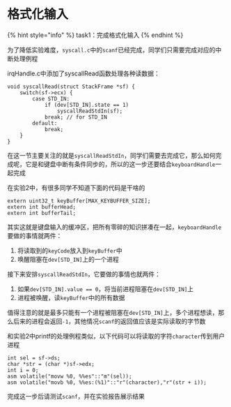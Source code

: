 # 格式化输入

{% hint style="info" %}
task1：完成格式化输入
{% endhint %}

为了降低实验难度，`syscall.c`中的`scanf`已经完成，同学们只需要完成对应的中断处理例程

irqHandle.c中添加了syscallRead函数处理各种读数据：

```
void syscallRead(struct StackFrame *sf) {
	switch(sf->ecx) {
		case STD_IN:
			if (dev[STD_IN].state == 1)
				syscallReadStdIn(sf);
			break; // for STD_IN
		default:
			break;
	}
}
```

在这一节主要关注的就是`syscallReadStdIn`，同学们需要去完成它，那么如何完成呢，它是和键盘中断有条件同步的，所以的这一步还要结合`keyboardHandle`一起完成

在实验2中，有很多同学不知道下面的代码是干啥的

```
extern uint32_t keyBuffer[MAX_KEYBUFFER_SIZE];
extern int bufferHead;
extern int bufferTail;
```

其实这就是键盘输入的缓冲区，把所有零碎的知识拼凑在一起，`keyboardHandle`要做的事情就两件：

1. 将读取到的`keyCode`放入到`keyBuffer`中
2. 唤醒阻塞在`dev[STD_IN]`上的一个进程

接下来安排`syscallReadStdIn`，它要做的事情也就两件：

1. 如果`dev[STD_IN].value == 0`，将当前进程阻塞在`dev[STD_IN]`上
2. 进程被唤醒，读`keyBuffer`中的所有数据

值得注意的就是最多只能有一个进程被阻塞在`dev[STD_IN]`上，多个进程想读，那么后来的进程会返回`-1`，其他情况`scanf`的返回值应该是实际读取的字节数

和实验2中printf的处理例程类似，以下代码可以将读取的字符`character`传到用户进程

```
int sel = sf->ds;
char *str = (char *)sf->edx;
int i = 0;
asm volatile("movw %0, %%es"::"m"(sel));
asm volatile("movb %0, %%es:(%1)"::"r"(character),"r"(str + i));
```

完成这一步后请测试`scanf`，并在实验报告展示结果
